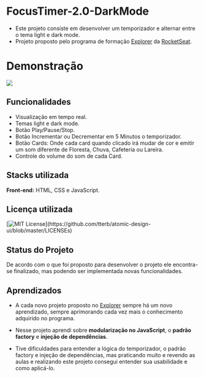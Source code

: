 # FocusTimer-2.0-DarkMode
 
- Este projeto consiste em desenvolver um temporizador e alternar entre o tema light e dark mode.
- Projeto proposto pelo programa de formação [Explorer](https://www.rocketseat.com.br/explorer) da [RocketSeat](https://www.rocketseat.com.br/).

# Demonstração

<img src="https://github.com/wiltonmartinsdev/FocusTimer-2.0/blob/main/assets/focusTimerDark.gif" />


## Funcionalidades

- Visualização em tempo real.
- Temas light e dark mode.
- Botão Play/Pause/Stop.
- Botão Incrementar ou Decrementar em 5 Minutos o temporizador.
- Botão Cards: Onde cada card quando clicado irá mudar de cor e emitir um som diferente de Floresta, Chuva, Cafeteria ou Lareira.
- Controle do volume do som de cada Card. 


## Stacks utilizada

**Front-end:** HTML, CSS e JavaScript.


## Licença utilizada

[![MIT License](https://img.shields.io/apm/l/atomic-design-ui.svg?)](https://github.com/tterb/atomic-design-ui/blob/master/LICENSEs)


## Status do Projeto

De acordo com o que foi proposto para desenvolver o projeto ele encontra-se finalizado, mas podendo ser implementada novas funcionalidades.


## Aprendizados

- A cada novo projeto proposto no [Explorer](https://www.rocketseat.com.br/explorer) sempre há um novo aprendizado, sempre aprimorando cada vez mais o conhecimento adquirido no programa.  

- Nesse projeto aprendi sobre **modularização no JavaScript**, o **padrão factory** e **injeção de dependências**.

- Tive dificuldades para entender a lógica do temporizador, o padrão factory e injeção de dependências, mas praticando muito e revendo as aulas e realizando este projeto consegui entender sua usabilidade e como aplicá-lo.
